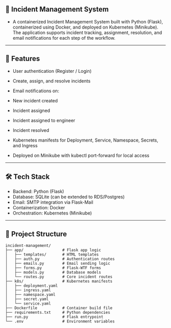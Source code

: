 ## 🚀 Incident Management System

- A containerized Incident Management System built with Python (Flask), containerized using Docker, and deployed on Kubernetes (Minikube).
  The application supports incident tracking, assignment, resolution, and email notifications for each step of the workflow.
----------------------------------------------------------------------------------------------------------------------------------------------------------------------
## 📌 Features

- User authentication (Register / Login)

- Create, assign, and resolve incidents

- Email notifications on:

- New incident created

- Incident assigned

- Incident assigned to engineer

- Incident resolved

- Kubernetes manifests for Deployment, Service, Namespace, Secrets, and Ingress

- Deployed on Minikube with kubectl port-forward for local access
---------------------------------------------------------------------------------------------------------------------------------------------------------------------

## 🛠 Tech Stack

- Backend: Python (Flask)
- Database: SQLite (can be extended to RDS/Postgres)
- Email: SMTP integration via Flask-Mail
- Containerization: Docker
- Orchestration: Kubernetes (Minikube)
---------------------------------------------------------------------------------------------------------------------------------------------------------------------

## 📂 Project Structure
```
incident-management/
├── app/                 # Flask app logic
│   ├── templates/       # HTML templates
│   ├── auth.py          # Authentication routes
│   ├── emails.py        # Email sending logic
│   ├── forms.py         # Flask-WTF forms
│   ├── models.py        # Database models
│   └── routes.py        # Core incident routes
├── k8s/                 # Kubernetes manifests
│   ├── deployment.yaml
│   ├── ingress.yaml
│   ├── namespace.yaml
│   ├── secret.yaml
│   └── service.yaml
├── Dockerfile           # Container build file
├── requirements.txt     # Python dependencies
├── run.py               # Flask entrypoint
└── .env                 # Environment variables
   ````
